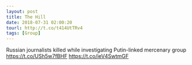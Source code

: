 ```yaml
---
layout: post
title: The Hill
date: 2018-07-31 02:00:20
tourl: http://t.co/t414UtTRv4
tags: [Group]
---
```

Russian journalists killed while investigating Putin-linked mercenary group https://t.co/USh5w7fBHF https://t.co/ieV4SwtmGF